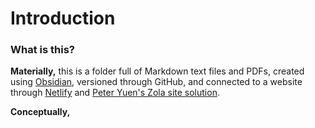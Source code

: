 # Introduction
### What is this?

**Materially,** this is a folder full of Markdown text files and PDFs, created using [Obsidian](https://obsidian.md), versioned through GitHub, and connected to a website through [Netlify](https://netlify.com) and [Peter Yuen's Zola site solution](https://github.com/ppeetteerrs/obsidian-zola).

**Conceptually,** 